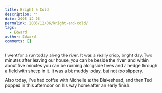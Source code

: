 ```yaml
---
title: Bright & Cold
description: ""
date: 2005-12-06
permalink: 2005/12/06/bright-and-cold/
tags:
  - Edward
author: Edward
comments: []
---
```


I went for a run today along the river. It was a really crisp, bright
day. Two minutes after leaving our house, you can be beside the river;
and within about five minutes you can be running alongside trees and a
hedge through a field with sheep in it. It was a bit muddy today, but
not *too* slippery.

Also today, I\'ve had coffee with Michelle at the Blakeshead, and then
Ted popped in this afternoon on his way home after an early finish.

